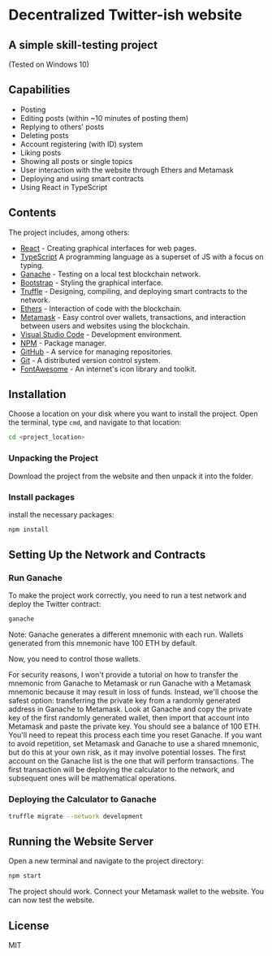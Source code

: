 # Decentralized Twitter-ish website
## A simple skill-testing project
(Tested on Windows 10)

## Capabilities

- Posting
- Editing posts (within ~10 minutes of posting them)
- Replying to others' posts
- Deleting posts
- Account registering (with ID) system
- Liking posts
- Showing all posts or single topics
- User interaction with the website through Ethers and Metamask
- Deploying and using smart contracts
- Using React in TypeScript

## Contents

The project includes, among others:

- [React](https://react.dev/) - Creating graphical interfaces for web pages.
- [TypeScript](https://www.typescriptlang.org/) A programming language as a superset of JS with a focus on typing.
- [Ganache](https://trufflesuite.com/ganache/) - Testing on a local test blockchain network.
- [Bootstrap](https://getbootstrap.com/) - Styling the graphical interface. 
- [Truffle](https://trufflesuite.com/) - Designing, compiling, and deploying smart contracts to the network.
- [Ethers](https://ethers.org/) - Interaction of code with the blockchain.
- [Metamask](https://metamask.io/) - Easy control over wallets, transactions, and interaction between users and websites using the blockchain.
- [Visual Studio Code](https://code.visualstudio.com/) - Development environment.
- [NPM](https://breakdance.github.io/breakdance/) - Package manager.
- [GitHub](https://github.com/) - A service for managing repositories.
- [Git](https://git-scm.com/) - A distributed version control system.
- [FontAwesome](https://fontawesome.com/) - An internet's icon library and toolkit. 

## Installation

Choose a location on your disk where you want to install the project. Open the terminal, type `cmd`, and navigate to that location:

```sh
cd <project_location>
```

### Unpacking the Project

Download the project from the website and then unpack it into the folder.

### Install packages

install the necessary packages:

```sh
npm install
```

## Setting Up the Network and Contracts

### Run Ganache
To make the project work correctly, you need to run a test network and deploy the Twitter contract:

```sh
ganache
```

Note: Ganache generates a different mnemonic with each run. Wallets generated from this mnemonic have 100 ETH by default.

Now, you need to control those wallets.

For security reasons, I won't provide a tutorial on how to transfer the mnemonic from Ganache to Metamask or run Ganache with a Metamask mnemonic because it may result in loss of funds. Instead, we'll choose the safest option: transferring the private key from a randomly generated address in Ganache to Metamask. Look at Ganache and copy the private key of the first randomly generated wallet, then import that account into Metamask and paste the private key. You should see a balance of 100 ETH. You'll need to repeat this process each time you reset Ganache. If you want to avoid repetition, set Metamask and Ganache to use a shared mnemonic, but do this at your own risk, as it may involve potential losses. The first account on the Ganache list is the one that will perform transactions. The first transaction will be deploying the calculator to the network, and subsequent ones will be mathematical operations.

### Deploying the Calculator to Ganache

```sh
truffle migrate --network development
```

## Running the Website Server

Open a new terminal and navigate to the project directory:

```sh
npm start
```

The project should work. Connect your Metamask wallet to the website. You can now test the website. 

## License

MIT